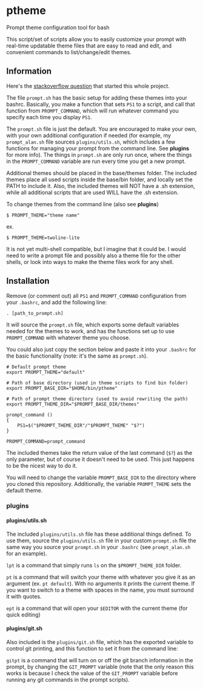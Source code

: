 # ptheme

Prompt theme configuration tool for bash

This script/set of scripts allow you to easily customize your prompt with
real-time updatable theme files that are easy to read and edit, and convenient
commands to list/change/edit themes.

## Information

Here's the [stackoverflow question](https://stackoverflow.com/questions/3058325/what-is-the-difference-between-ps1-and-prompt-command) that started this whole project.

The file `prompt.sh` has the basic setup for adding these themes into your
bashrc. Basically, you make a function that sets `PS1` to a script, and call
that function from `PROMPT_COMMAND`, which will run whatever command you
specify each time you display `PS1`. 

The `prompt.sh` file is just the default. You are encouraged to make your own,
with your own additional configuration if needed (for example, my
`prompt_alan.sh` file sources `plugins/utils.sh`, which includes a few
functions for managing your prompt from the command line. See **plugins** for
more info). The things in `prompt.sh` are only run once, where the things in
the `PROMPT_COMMAND` variable are run every time you get a new prompt.

Additional themes should be placed in the base/themes folder. The included
themes place all used scripts inside the base/bin folder, and locally set the
PATH to include it. Also, the included themes will NOT have a .sh extension,
while all additional scripts that are used WILL have the .sh extension.

To change themes from the command line (also see **plugins**)

`$ PROMPT_THEME="theme name"`

ex.

`$ PROMPT_THEME=twoline-lite`

It is not yet multi-shell compatible, but I imagine that it could be. I would
need to write a prompt file and possibly also a theme file for the other
shells, or look into ways to make the theme files work for any shell.

## Installation

Remove (or comment out) all `PS1` and `PROMPT_COMMAND` configuration from your
`.bashrc`, and add the following line:

```
. [path_to_prompt.sh]
```

It will source the `prompt.sh` file, which exports some default variables
needed for the themes to work, and has the functions set up to use
`PROMPT_COMMAND` with whatever theme you choose.

You could also just copy the section below and paste it into your `.bashrc` for
the basic functionality (note: it's the same as `prompt.sh`).

```
# Default prompt theme
export PROMPT_THEME="default"

# Path of base directory (used in theme scripts to find bin folder)
export PROMPT_BASE_DIR="$HOME/bin/ptheme"

# Path of prompt theme directory (used to avoid rewriting the path)
export PROMPT_THEME_DIR="$PROMPT_BASE_DIR/themes"

prompt_command ()
{
    PS1=$("$PROMPT_THEME_DIR"/"$PROMPT_THEME" "$?")
}

PROMPT_COMMAND=prompt_command
```

The included themes take the return value of the last command (`$?`) as the
only parameter, but of course it doesn't need to be used. This just happens to
be the nicest way to do it.

You will need to change the variable `PROMPT_BASE_DIR` to the directory where
you cloned this repository. Additionally, the variable `PROMPT_THEME` sets the
default theme.

### plugins

#### plugins/utils.sh

The included `plugins/utils.sh` file has these additional things defined. To
use them, source the `plugins/utils.sh` file in your custom `prompt.sh` file
the same way you source your `prompt.sh` in your `.bashrc` (see `prompt_alan.sh`
for an example).

`lpt` is a command that simply runs `ls` on the `$PROMPT_THEME_DIR` folder.

`pt` is a command that will switch your theme with whatever you give it as an
argument (ex. `pt default`). With no arguments it prints the current theme. If
you want to switch to a theme with spaces in the name, you must surround it
with quotes.

`ept` is a command that will open your `$EDITOR` with the current theme (for
quick editing)

#### plugins/git.sh

Also included is the `plugins/git.sh` file, which has the exported variable to
control git printing, and this function to set it from the command line:

`gitpt` is a command that will turn on or off the git branch information in the
prompt, by changing the `GIT_PROMPT` variable (note that the only reason this
works is because I check the value of the `GIT_PROMPT` variable before running
any git commands in the prompt scripts).
